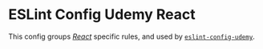 # ESLint Config Udemy React

This config groups [*React*](https://github.com/facebook/react) specific rules, 
and used by [`eslint-config-udemy`](packages/eslint-config-udemy).
